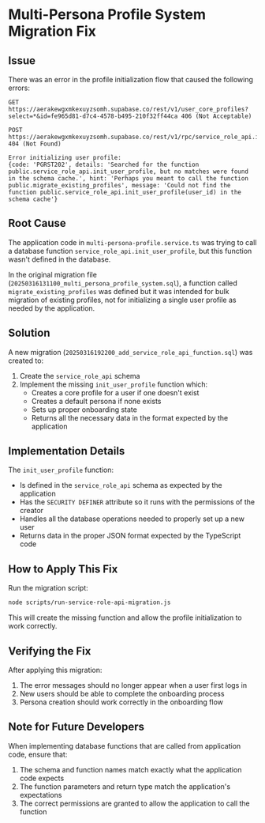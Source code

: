 # Multi-Persona Profile System Migration Fix

## Issue

There was an error in the profile initialization flow that caused the following errors:

```
GET https://aerakewgxmkexuyzsomh.supabase.co/rest/v1/user_core_profiles?select=*&id=fe965d81-d7c4-4578-b495-210f32ff44ca 406 (Not Acceptable)

POST https://aerakewgxmkexuyzsomh.supabase.co/rest/v1/rpc/service_role_api.init_user_profile 404 (Not Found)

Error initializing user profile: 
{code: 'PGRST202', details: 'Searched for the function public.service_role_api.init_user_profile, but no matches were found in the schema cache.', hint: 'Perhaps you meant to call the function public.migrate_existing_profiles', message: 'Could not find the function public.service_role_api.init_user_profile(user_id) in the schema cache'}
```

## Root Cause

The application code in `multi-persona-profile.service.ts` was trying to call a database function `service_role_api.init_user_profile`, but this function wasn't defined in the database. 

In the original migration file (`20250316131100_multi_persona_profile_system.sql`), a function called `migrate_existing_profiles` was defined but it was intended for bulk migration of existing profiles, not for initializing a single user profile as needed by the application.

## Solution

A new migration (`20250316192200_add_service_role_api_function.sql`) was created to:

1. Create the `service_role_api` schema
2. Implement the missing `init_user_profile` function which:
   - Creates a core profile for a user if one doesn't exist
   - Creates a default persona if none exists
   - Sets up proper onboarding state
   - Returns all the necessary data in the format expected by the application

## Implementation Details

The `init_user_profile` function:

- Is defined in the `service_role_api` schema as expected by the application
- Has the `SECURITY DEFINER` attribute so it runs with the permissions of the creator
- Handles all the database operations needed to properly set up a new user
- Returns data in the proper JSON format expected by the TypeScript code

## How to Apply This Fix

Run the migration script:

```bash
node scripts/run-service-role-api-migration.js
```

This will create the missing function and allow the profile initialization to work correctly.

## Verifying the Fix

After applying this migration:

1. The error messages should no longer appear when a user first logs in
2. New users should be able to complete the onboarding process
3. Persona creation should work correctly in the onboarding flow

## Note for Future Developers

When implementing database functions that are called from application code, ensure that:

1. The schema and function names match exactly what the application code expects
2. The function parameters and return type match the application's expectations
3. The correct permissions are granted to allow the application to call the function
